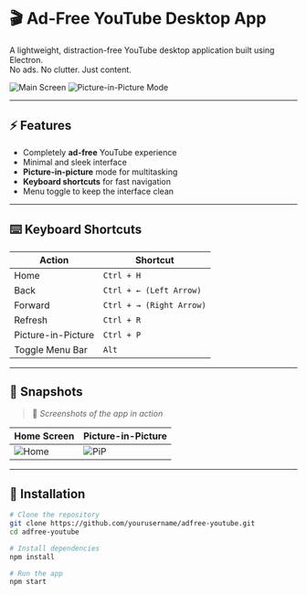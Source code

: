 # 🎬 Ad-Free YouTube Desktop App

A lightweight, distraction-free YouTube desktop application built using Electron.  
No ads. No clutter. Just content.

![Main Screen](images/snapshot1.png)
![Picture-in-Picture Mode](images/snapshot2.png)

---

## ⚡ Features

- Completely **ad-free** YouTube experience
- Minimal and sleek interface
- **Picture-in-picture** mode for multitasking
- **Keyboard shortcuts** for fast navigation
- Menu toggle to keep the interface clean

---

## ⌨️ Keyboard Shortcuts

| Action               | Shortcut                |
|----------------------|--------------------------|
| Home                 | `Ctrl + H`               |
| Back                 | `Ctrl + ← (Left Arrow)`  |
| Forward              | `Ctrl + → (Right Arrow)` |
| Refresh              | `Ctrl + R`               |
| Picture-in-Picture   | `Ctrl + P`               |
| Toggle Menu Bar      | `Alt`                    |

---

## 📸 Snapshots

> 📍 *Screenshots of the app in action*

| Home Screen | Picture-in-Picture |
|-------------|--------------------|
| ![Home](images/home.png) | ![PiP](images/pip.png) |

---

## 🚀 Installation

```bash
# Clone the repository
git clone https://github.com/yourusername/adfree-youtube.git
cd adfree-youtube

# Install dependencies
npm install

# Run the app
npm start

